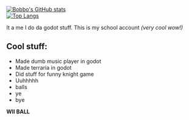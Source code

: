 [![Bobbo's GitHub stats](https://github-readme-stats.vercel.app/api?username=JurreSerrarens&theme=transparent)](https://github.com/anuraghazra/github-readme-stats)
<br>
[![Top Langs](https://github-readme-stats.vercel.app/api/top-langs/?username=JurreSerrarens&theme=transparent&hide=html,php,blade,hack,css)](https://github.com/anuraghazra/github-readme-stats)

It a me I do da godot stuff.
This is my school account *(very cool wow!)*

## Cool stuff:
- Made dumb music player in godot
- Made terraria in godot
- Did stuff for funny knight game
- Uuhhhhh
- balls
- ye
- bye

**WII BALL**
